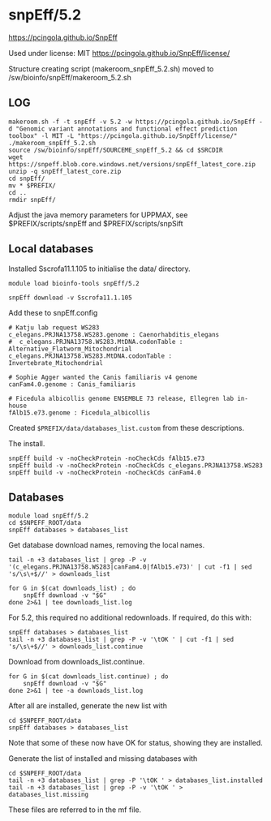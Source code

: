 snpEff/5.2
==========

<https://pcingola.github.io/SnpEff>

Used under license:
MIT
<https://pcingola.github.io/SnpEff/license/>

Structure creating script (makeroom_snpEff_5.2.sh) moved to /sw/bioinfo/snpEff/makeroom_5.2.sh

LOG
---

    makeroom.sh -f -t snpEff -v 5.2 -w https://pcingola.github.io/SnpEff -d "Genomic variant annotations and functional effect prediction toolbox" -l MIT -L "https://pcingola.github.io/SnpEff/license/"
    ./makeroom_snpEff_5.2.sh 
    source /sw/bioinfo/snpEff/SOURCEME_snpEff_5.2 && cd $SRCDIR
    wget https://snpeff.blob.core.windows.net/versions/snpEff_latest_core.zip
    unzip -q snpEff_latest_core.zip 
    cd snpEff/
    mv * $PREFIX/
    cd ..
    rmdir snpEff/

Adjust the java memory parameters for UPPMAX, see $PREFIX/scripts/snpEff and $PREFIX/scripts/snpSift

Local databases
---------------

Installed Sscrofa11.1.105 to initialise the data/ directory.

    module load bioinfo-tools snpEff/5.2

    snpEff download -v Sscrofa11.1.105

Add these to snpEff.config

    # Katju lab request WS283
    c_elegans.PRJNA13758.WS283.genome : Caenorhabditis_elegans
    #  c_elegans.PRJNA13758.WS283.MtDNA.codonTable : Alternative_Flatworm_Mitochondrial
    c_elegans.PRJNA13758.WS283.MtDNA.codonTable : Invertebrate_Mitochondrial

    # Sophie Agger wanted the Canis familiaris v4 genome
    canFam4.0.genome : Canis_familiaris

    # Ficedula albicollis genome ENSEMBLE 73 release, Ellegren lab in-house
    fAlb15.e73.genome : Ficedula_albicollis

Created `$PREFIX/data/databases_list.custom` from these descriptions.

The install.

    snpEff build -v -noCheckProtein -noCheckCds fAlb15.e73
    snpEff build -v -noCheckProtein -noCheckCds c_elegans.PRJNA13758.WS283
    snpEff build -v -noCheckProtein -noCheckCds canFam4.0



Databases
---------

    module load snpEff/5.2
    cd $SNPEFF_ROOT/data
    snpEff databases > databases_list

Get database download names, removing the local names.

    tail -n +3 databases_list | grep -P -v '(c_elegans.PRJNA13758.WS283|canFam4.0|fAlb15.e73)' | cut -f1 | sed 's/\s\+$//' > downloads_list

    for G in $(cat downloads_list) ; do
        snpEff download -v "$G" 
    done 2>&1 | tee downloads_list.log

For 5.2, this required no additional redownloads. If required, do this with:

    snpEff databases > databases_list
    tail -n +3 databases_list | grep -P -v '\tOK ' | cut -f1 | sed 's/\s\+$//' > downloads_list.continue

Download from downloads_list.continue.

    for G in $(cat downloads_list.continue) ; do
        snpEff download -v "$G"
    done 2>&1 | tee -a downloads_list.log

After all are installed, generate the new list with

    cd $SNPEFF_ROOT/data
    snpEff databases > databases_list

Note that some of these now have OK for status, showing they are installed.

Generate the list of installed and missing databases with

    cd $SNPEFF_ROOT/data
    tail -n +3 databases_list | grep -P '\tOK ' > databases_list.installed
    tail -n +3 databases_list | grep -P -v '\tOK ' > databases_list.missing

These files are referred to in the mf file.

